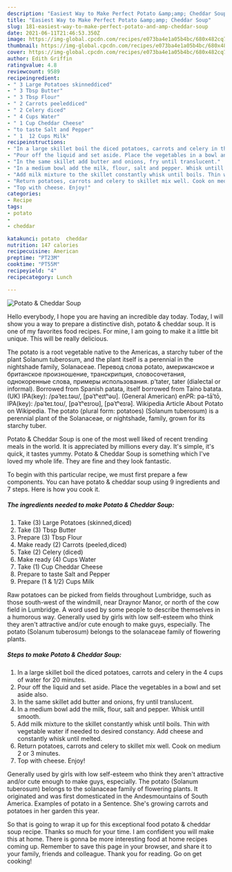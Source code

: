 ```yaml
---
description: "Easiest Way to Make Perfect Potato &amp;amp; Cheddar Soup"
title: "Easiest Way to Make Perfect Potato &amp;amp; Cheddar Soup"
slug: 181-easiest-way-to-make-perfect-potato-and-amp-cheddar-soup
date: 2021-06-11T21:46:53.350Z
image: https://img-global.cpcdn.com/recipes/e073ba4e1a05b4bc/680x482cq70/potato-cheddar-soup-recipe-main-photo.jpg
thumbnail: https://img-global.cpcdn.com/recipes/e073ba4e1a05b4bc/680x482cq70/potato-cheddar-soup-recipe-main-photo.jpg
cover: https://img-global.cpcdn.com/recipes/e073ba4e1a05b4bc/680x482cq70/potato-cheddar-soup-recipe-main-photo.jpg
author: Edith Griffin
ratingvalue: 4.8
reviewcount: 9589
recipeingredient:
- " 3 Large Potatoes skinneddiced"
- " 3 Tbsp Butter"
- " 3 Tbsp Flour"
- " 2 Carrots peeleddiced"
- " 2 Celery diced"
- " 4 Cups Water"
- " 1 Cup Cheddar Cheese"
- "to taste Salt and Pepper"
- " 1  12 Cups Milk"
recipeinstructions:
- "In a large skillet boil the diced potatoes, carrots and celery in the 4 cups of water for 20 minutes."
- "Pour off the liquid and set aside. Place the vegetables in a bowl and set aside also."
- "In the same skillet add butter and onions, fry until translucent."
- "In a medium bowl add the milk, flour, salt and pepper. Whisk untill smooth."
- "Add milk mixture to the skillet constantly whisk until boils. Thin with vegetable water if needed to desired constancy. Add cheese and constantly whisk until melted."
- "Return potatoes, carrots and celery to skillet mix well. Cook on medium 2 or 3 minutes."
- "Top with cheese. Enjoy!"
categories:
- Recipe
tags:
- potato
- 
- cheddar

katakunci: potato  cheddar 
nutrition: 147 calories
recipecuisine: American
preptime: "PT23M"
cooktime: "PT55M"
recipeyield: "4"
recipecategory: Lunch

---
```



![Potato &amp; Cheddar Soup](https://img-global.cpcdn.com/recipes/e073ba4e1a05b4bc/680x482cq70/potato-cheddar-soup-recipe-main-photo.jpg)

Hello everybody, I hope you are having an incredible day today. Today, I will show you a way to prepare a distinctive dish, potato &amp; cheddar soup. It is one of my favorites food recipes. For mine, I am going to make it a little bit unique. This will be really delicious.

The potato is a root vegetable native to the Americas, a starchy tuber of the plant Solanum tuberosum, and the plant itself is a perennial in the nightshade family, Solanaceae. Перевод слова potato, американское и британское произношение, транскрипция, словосочетания, однокоренные слова, примеры использования. p&#39;tater, tater (dialectal or informal). Borrowed from Spanish patata, itself borrowed from Taíno batata. (UK) IPA(key): /pəˈteɪ.təʊ/, [pəˈtʰeɪtʰəʊ]. (General American) enPR: pə-tāʹtō, IPA(key): /pəˈteɪ.toʊ/, [pəˈtʰeɪɾoʊ], [pəˈtʰeɪɾə]. Wikipedia Article About Potato on Wikipedia. The potato (plural form: potatoes) (Solanum tuberosum) is a perennial plant of the Solanaceae, or nightshade, family, grown for its starchy tuber.

Potato &amp; Cheddar Soup is one of the most well liked of recent trending meals in the world. It is appreciated by millions every day. It's simple, it's quick, it tastes yummy. Potato &amp; Cheddar Soup is something which I've loved my whole life. They are fine and they look fantastic.


To begin with this particular recipe, we must first prepare a few components. You can have potato &amp; cheddar soup using 9 ingredients and 7 steps. Here is how you cook it.

<!--inarticleads1-->

##### The ingredients needed to make Potato &amp; Cheddar Soup:

1. Take  (3) Large Potatoes (skinned,diced)
1. Take  (3) Tbsp Butter
1. Prepare  (3) Tbsp Flour
1. Make ready  (2) Carrots (peeled,diced)
1. Take  (2) Celery (diced)
1. Make ready  (4) Cups Water
1. Take  (1) Cup Cheddar Cheese
1. Prepare to taste Salt and Pepper
1. Prepare  (1 &amp; 1/2) Cups Milk


Raw potatoes can be picked from fields throughout Lumbridge, such as those south-west of the windmill, near Draynor Manor, or north of the cow field in Lumbridge. A word used by some people to describe themselves in a humorous way. Generally used by girls with low self-esteem who think they aren&#39;t attractive and/or cute enough to make guys, especially. The potato (Solanum tuberosum) belongs to the solanaceae family of flowering plants. 

<!--inarticleads2-->

##### Steps to make Potato &amp; Cheddar Soup:

1. In a large skillet boil the diced potatoes, carrots and celery in the 4 cups of water for 20 minutes.
1. Pour off the liquid and set aside. Place the vegetables in a bowl and set aside also.
1. In the same skillet add butter and onions, fry until translucent.
1. In a medium bowl add the milk, flour, salt and pepper. Whisk untill smooth.
1. Add milk mixture to the skillet constantly whisk until boils. Thin with vegetable water if needed to desired constancy. Add cheese and constantly whisk until melted.
1. Return potatoes, carrots and celery to skillet mix well. Cook on medium 2 or 3 minutes.
1. Top with cheese. Enjoy!


Generally used by girls with low self-esteem who think they aren&#39;t attractive and/or cute enough to make guys, especially. The potato (Solanum tuberosum) belongs to the solanaceae family of flowering plants. It originated and was first domesticated in the Andesmountains of South America. Examples of potato in a Sentence. She&#39;s growing carrots and potatoes in her garden this year. 

So that is going to wrap it up for this exceptional food potato &amp; cheddar soup recipe. Thanks so much for your time. I am confident you will make this at home. There is gonna be more interesting food at home recipes coming up. Remember to save this page in your browser, and share it to your family, friends and colleague. Thank you for reading. Go on get cooking!
